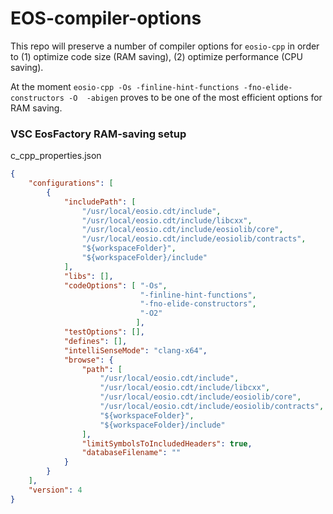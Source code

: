 # EOS-compiler-options

This repo will preserve a number of compiler options for `eosio-cpp` in order to (1) optimize code size (RAM saving), (2) optimize performance (CPU saving).

At the moment `eosio-cpp -Os -finline-hint-functions -fno-elide-constructors -O  -abigen` proves to be one of the most efficient options for RAM saving.

### VSC EosFactory RAM-saving setup

c_cpp_properties.json

```json
{
    "configurations": [
        {
            "includePath": [
                "/usr/local/eosio.cdt/include",
                "/usr/local/eosio.cdt/include/libcxx",
                "/usr/local/eosio.cdt/include/eosiolib/core",
                "/usr/local/eosio.cdt/include/eosiolib/contracts",
                "${workspaceFolder}",
                "${workspaceFolder}/include"
            ],
            "libs": [],
            "codeOptions": [ "-Os",
                             "-finline-hint-functions",
                             "-fno-elide-constructors",
                             "-O2"
                            ],
            "testOptions": [],
            "defines": [],
            "intelliSenseMode": "clang-x64",
            "browse": {
                "path": [
                    "/usr/local/eosio.cdt/include",
                    "/usr/local/eosio.cdt/include/libcxx",
                    "/usr/local/eosio.cdt/include/eosiolib/core",
                    "/usr/local/eosio.cdt/include/eosiolib/contracts",
                    "${workspaceFolder}",
                    "${workspaceFolder}/include"
                ],
                "limitSymbolsToIncludedHeaders": true,
                "databaseFilename": ""
            }
        }
    ],
    "version": 4
}
```
